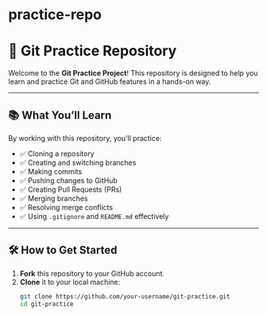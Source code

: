 # practice-repo
# 🚀 Git Practice Repository

Welcome to the **Git Practice Project**! This repository is designed to help you learn and practice Git and GitHub features in a hands-on way.

---

## 📚 What You’ll Learn

By working with this repository, you'll practice:

- ✅ Cloning a repository
- ✅ Creating and switching branches
- ✅ Making commits
- ✅ Pushing changes to GitHub
- ✅ Creating Pull Requests (PRs)
- ✅ Merging branches
- ✅ Resolving merge conflicts
- ✅ Using `.gitignore` and `README.md` effectively

---

## 🛠️ How to Get Started

1. **Fork** this repository to your GitHub account.
2. **Clone** it to your local machine:
   ```bash
   git clone https://github.com/your-username/git-practice.git
   cd git-practice
